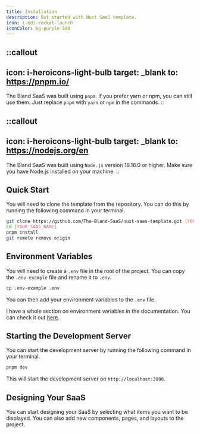 ```yaml
---
title: Installation
description: Get started with Nuxt SaaS template.
icon: i-mdi-rocket-launch
iconColor: bg-purple-500
---
```


::callout
---
icon: i-heroicons-light-bulb
target: _blank
to: https://pnpm.io/
---
The Bland SaaS was built using `pnpm`. If you prefer yarn or npm, you can still use them. Just replace `pnpm` with `yarn` or `npm` in the commands.
::

::callout
---
icon: i-heroicons-light-bulb
target: _blank
to: https://nodejs.org/en
---
The Bland SaaS was built using `Node.js` version 18.16.0 or higher. Make sure you have Node.js installed on your machine.
::


## Quick Start

You will need to clone the template from the repository. You can do this by running the following command in your terminal.

```bash [Terminal]
git clone https://github.com/The-Bland-SaaS/nuxt-saas-template.git [YOUR_SAAS_NAME]
cd [YOUR_SAAS_NAME]
pnpm install
git remote remove origin
```

## Environment Variables

You will need to create a `.env` file in the root of the project. You can copy the `.env-example` file and rename it to `.env`. 

```bash [Terminal]
cp .env-example .env
```

You can then add your environment variables to the `.env` file. 

I have a whole section on environment variables in the documentation. You can check it out [here](/docs/1.nuxtjs/3.Environment-Variables.md).

## Starting the Development Server

You can start the development server by running the following command in your terminal.

```bash [Terminal]
pnpm dev
```

This will start the development server on `http://localhost:3000`.

## Designing Your SaaS

You can start designing your SaaS by selecting what items you want to be displayed. You can also add new components, pages, and layouts to the project.